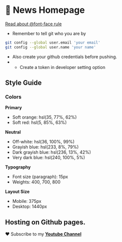 # :newspaper: News Homepage

[Read about @font-face rule](https://www.w3schools.com/cssref/css3_pr_font-face_rule.php)

- Remember to tell git who you are by

```bash
git config --global user.email 'your email'
git config --global user.name 'your name'
```

- Also create your github credentials before pushing.
- - Create a token in developer setting option

## Style Guide

### Colors

**Primary**

- Soft orange: hsl(35, 77%, 62%)
- Soft red: hsl(5, 85%, 63%)

**Neutral**

- Off-white: hsl(36, 100%, 99%)
- Grayish blue: hsl(233, 8%, 79%)
- Dark grayish blue: hsl(236, 13%, 42%)
- Very dark blue: hsl(240, 100%, 5%)

**Typography**

- Font size (paragraph): 15px
- Weights: 400, 700, 800

**Layout Size**

- Mobile: 375px
- Desktop: 1440px

## Hosting on Github pages.

❤️ Subscribe to my [**Youtube Channel**](https://www.youtube.com/@trickthevick)
